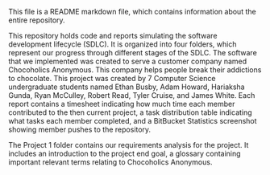 This file is a README markdown file, which contains information about the entire repository.

This repository holds code and reports simulating the software development lifecycle (SDLC). It is organized into four folders, which represent our progress through different stages of the SDLC. The software that we implemented was created to serve a customer company named Chocoholics Anonymous. This company helps people break their addictions to chocolate. This project was created by 7 Computer Science undergraduate students named Ethan Busby, Adam Howard, Hariaksha Gunda, Ryan McCulley, Robert Read, Tyler Cruise, and James White. Each report contains a timesheet indicating how much time each member contributed to the then current project, a task distribution table indicating what tasks each member completed, and a BitBucket Statistics screenshot showing member pushes to the repository.

The Project 1 folder contains our requirements analysis for the project. It includes an introduction to the project end goal, a glossary containing important relevant terms relating to Chocoholics Anonymous. 